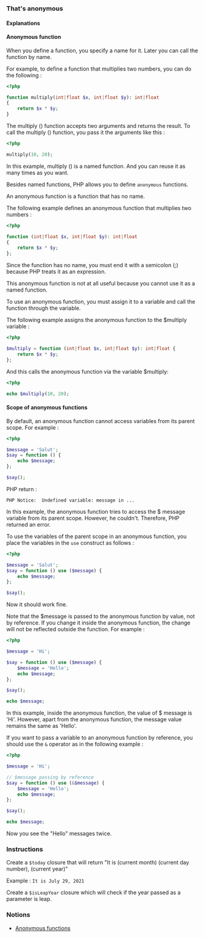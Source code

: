 ### That's anonymous

#### Explanations

#### Anonymous function

When you define a function, you specify a name for it. Later you can call the function by name.

For example, to define a function that multiplies two numbers, you can do the following :

```php
<?php

function multiply(int|float $x, int|float $y): int|float
{
    return $x * $y;
}
```

The multiply () function accepts two arguments and returns the result. To call the multiply () function, you pass it the arguments like this :

```php
<?php

multiply(10, 20);
```

In this example, multiply () is a named function. And you can reuse it as many times as you want.

Besides named functions, PHP allows you to define `anonymous` functions.

An anonymous function is a function that has no name.

The following example defines an anonymous function that multiplies two numbers :

```php
<?php

function (int|float $x, int|float $y): int|float
{
    return $x * $y;
};
```

Since the function has no name, you must end it with a semicolon (;) because PHP treats it as an expression.

This anonymous function is not at all useful because you cannot use it as a named function.

To use an anonymous function, you must assign it to a variable and call the function through the variable.

The following example assigns the anonymous function to the $multiply variable :

```php
<?php

$multiply = function (int|float $x, int|float $y): int|float {
    return $x * $y;
};
```

And this calls the anonymous function via the variable $multiply:

```php
<?php

echo $multiply(10, 20);
```

#### Scope of anonymous functions

By default, an anonymous function cannot access variables from its parent scope. For example :

```php
<?php

$message = 'Salut';
$say = function () {
    echo $message;
};

$say();
```

PHP return :

```
PHP Notice:  Undefined variable: message in ...
```

In this example, the anonymous function tries to access the $ message variable from its parent scope. However, he couldn't. Therefore, PHP returned an error.

To use the variables of the parent scope in an anonymous function, you place the variables in the `use` construct as follows :

```php
<?php

$message = 'Salut';
$say = function () use ($message) {
    echo $message;
};

$say();
```

Now it should work fine.

Note that the $message is passed to the anonymous function by value, not by reference. If you change it inside the anonymous function, the change will not be reflected outside the function. For example :

```php
<?php

$message = 'Hi';

$say = function () use ($message) {
    $message = 'Hello';
    echo $message;
};

$say();

echo $message;
```

In this example, inside the anonymous function, the value of $ message is 'Hi'. However, apart from the anonymous function, the message value remains the same as 'Hello'.

If you want to pass a variable to an anonymous function by reference, you should use the `&` operator as in the following example :

```php
<?php

$message = 'Hi';

// $message passing by reference
$say = function () use (&$message) {
    $message = 'Hello';
    echo $message;
};

$say();

echo $message;
```

Now you see the "Hello" messages twice.

### Instructions

Create a `$today` closure that will return "It is (current month) (current day number), (current year)"

Example : `It is July 29, 2021`

Create a `$isLeapYear` closure which will check if the year passed as a parameter is leap.

### Notions

- [Anonymous functions](https://www.php.net/manual/fr/functions.anonymous.php)
